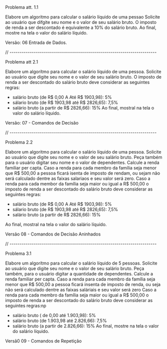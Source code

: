 Problema att. 1.1

Elabore um algoritmo para calcular o salário líquido de uma pessao Solicite 
ao usuário que difgite seu nome e o valor de seu salário bruto.
O imposto de renda a ser descontado é equivalente a 10% do salário bruto.
Ao final, mostre na tela o valor do salário líquido.

Versão: 06 Entrada de Dados.

// -------------------------------------------------------------------------

Problema att 2.1

Elabore um algorítmo para calcular o salário líquido de uma pessoa. Solicite ao usuário que digite seu nome e o valor de seu salário bruto. O imposto de renda a ser descontado do salário bruto deve considerar as seguintes regras:
* salário bruto (de R$ 0,00 A Até R$ 1903,98): 5%
* sálario bruto (de R$ 1903,98 até R$ 2826,65): 7,5%
* salário bruto (a partir de R$ 2826,66): 15%
Ao final, mostral na tela o valor do salário líquido. 

Versão: 07 - Comandos de Decisão

// -------------------------------------------------------------------------

Problema 2.2

Elabore um algoritmo para calcular o salário líquido de uma pessoa. Solicite ao usuário que digite seu nome e o valor de seu salário bruto. Peça também para o usuário digitar seu nome e o valor de dependentes.
Calcule a renda familiar per capta.
Caso a renda para cada membro da família seja menor que R$ 500,00 a pessoa ficará isenta de imposto de rendam, ou sejam não será calculado dentre as faixas salariaos e seu valor será zero.
Caso a renda para cada membor da família seja maior ou igual a R$ 500,00 o imposto de renda a ser descontado do salário bruto deve considerar as seguintes regras:
* salário bruto (de R$ 0,00 A Até R$ 1903,98): 5%
* sálario bruto (de R$ 1903,98 até R$ 2826,65): 7,5%
* salário bruto (a partir de R$ 2826,66): 15%

Ao final, mostral na tela o valor do salário líquido.

Versão 08 -  Comandos de Decisão Aninhados

// -------------------------------------------------------------------------

Problema 3.1

Elabore um algorítmo para calcular o salário líquido de 5 pessoas. Solicite ao usuário que digite seu nome e o valor de seu salário bruto.
Peça também, para o usuário digitar a quantidade de dependentes. Calcule a renda familiar per capta.
Caso a renda para cada membro da família seja menor que R$ 500,00 a pessoa ficará insenta de imposto de renda, ou seja não será calculado dentre as faixas saláriais e seu valor será zero
Caso a renda para cada membro da família seja maior ou igual a R$ 500,00 o imposto de renda a ser descontado do salário bruto deve considerar as seguintes regras:np
* salário bruto ( de 0,00 até 1.903,98): 5%
* salário bruto (de 1.903,98 até 2.826,66): 7,5%
* salário bruto (a partir de 2.826,66): 15%
Ao final, mostre na tela o valor do salário líquido.

Versã0 09 - Comandos de Repetição 